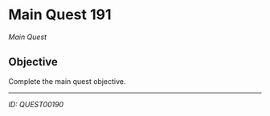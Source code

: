 # Main Quest 191

*Main Quest*

## Objective
Complete the main quest objective.

---
*ID: QUEST00190*